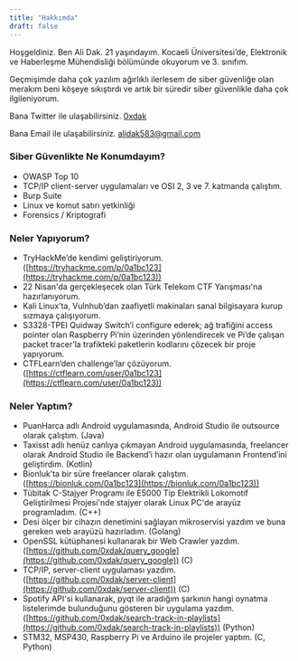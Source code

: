 ```yaml
---
title: "Hakkımda"
draft: false
---
```


Hoşgeldiniz. Ben Ali Dak. 21 yaşındayım. Kocaeli Üniversitesi’de, Elektronik ve Haberleşme Mühendisliği bölümünde okuyorum ve 3. sınıfım.

Geçmişimde daha çok yazılım ağırlıklı ilerlesem de siber güvenliğe olan merakım beni köşeye sıkıştırdı ve artık bir süredir siber güvenlikle daha çok ilgileniyorum.


Bana Twitter ile ulaşabilirsiniz. [0xdak](https://twitter.com/0x0dak)

Bana Email ile ulaşabilirsiniz. [alidak583@gmail.com](mailto:alidak583@gmail.com)


### Siber Güvenlikte Ne Konumdayım?

- OWASP Top 10
- TCP/IP client-server uygulamaları ve OSI 2, 3 ve 7. katmanda çalıştım.
- Burp Suite
- Linux ve komut satırı yetkinliği
- Forensics / Kriptografi

### Neler Yapıyorum?
- TryHackMe’de kendimi geliştiriyorum. ([https://tryhackme.com/p/0a1bc123](https://tryhackme.com/p/0a1bc123))
- 22 Nisan'da gerçekleşecek olan Türk Telekom CTF Yarışması'na hazırlanıyorum.
- Kali Linux’ta, Vulnhub’dan zaafiyetli makinaları sanal bilgisayara kurup sızmaya çalışıyorum.
- S3328-TPEI Quidway Switch’i configure ederek; ağ trafiğini access pointer olan   Raspberry Pi’nin üzerinden yönlendirecek ve Pi’de çalışan packet tracer’la trafikteki paketlerin kodlarını çözecek bir proje yapıyorum.
- CTFLearn’den challenge’lar çözüyorum. ([https://ctflearn.com/user/0a1bc123](https://ctflearn.com/user/0a1bc123))

### Neler Yaptım?
- PuanHarca adlı Android uygulamasında, Android Studio ile outsource olarak çalıştım. (Java)
- Taxisst adlı henüz canlıya çıkmayan Android uygulamasında, freelancer olarak Android Studio ile Backend’i hazır olan uygulamanın Frontend’ini geliştirdim. (Kotlin)
- Bionluk’ta bir süre freelancer olarak çalıştım. ([https://bionluk.com/0a1bc123](https://bionluk.com/0a1bc123))
- Tübitak C-Stajyer Programı ile E5000 Tip Elektrikli Lokomotif Geliştirilmesi Projesi'nde stajyer olarak Linux PC'de arayüz programladım. (C++)
- Desi ölçer bir cihazın denetimini sağlayan mikroservisi yazdım ve buna gereken web arayüzü hazırladım. (Golang)
- OpenSSL kütüphanesi kullanarak bir Web Crawler yazdım. ([https://github.com/0xdak/query_google](https://github.com/0xdak/query_google)) (C)
- TCP/IP, server-client uygulaması yazdım. ([https://github.com/0xdak/server-client](https://github.com/0xdak/server-client)) (C)
- Spotify API'si kullanarak, pyqt ile aradığım şarkının hangi oynatma listelerimde bulunduğunu gösteren bir uygulama yazdım. ([https://github.com/0xdak/search-track-in-playlists](https://github.com/0xdak/search-track-in-playlists)) (Python)
- STM32, MSP430, Raspberry Pi ve Arduino ile projeler yaptım. (C, Python)